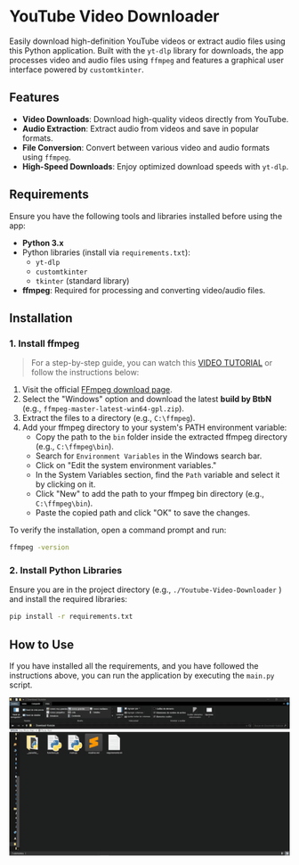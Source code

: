 # YouTube Video Downloader

Easily download high-definition YouTube videos or extract audio files using this Python application. Built with the `yt-dlp` library for downloads, the app processes video and audio files using `ffmpeg` and features a graphical user interface powered by `customtkinter`.

## Features

- **Video Downloads**: Download high-quality videos directly from YouTube.
- **Audio Extraction**: Extract audio from videos and save in popular formats.
- **File Conversion**: Convert between various video and audio formats using `ffmpeg`.
- **High-Speed Downloads**: Enjoy optimized download speeds with `yt-dlp`.

## Requirements

Ensure you have the following tools and libraries installed before using the app:

- **Python 3.x**
- Python libraries (install via `requirements.txt`):
  - `yt-dlp`
  - `customtkinter`
  - `tkinter` (standard library)
- **ffmpeg**: Required for processing and converting video/audio files.

## Installation

### 1. Install ffmpeg

> For a step-by-step guide, you can watch this [VIDEO TUTORIAL](https://youtu.be/JR36oH35Fgg?si=kCmyZ2JoZU-_WT4n) or follow the instructions below:

1. Visit the official [FFmpeg download page](https://ffmpeg.org/download.html).
2. Select the "Windows" option and download the latest **build by BtbN** (e.g., `ffmpeg-master-latest-win64-gpl.zip`).
3. Extract the files to a directory (e.g., `C:\ffmpeg`).
4. Add your ffmpeg directory to your system's PATH environment variable:
   - Copy the path to the `bin` folder inside the extracted ffmpeg directory (e.g., `C:\ffmpeg\bin`).
   - Search for `Environment Variables` in the Windows search bar.
   - Click on "Edit the system environment variables."
   - In the System Variables section, find the `Path` variable and select it by clicking on it.
   - Click "New" to add the path to your ffmpeg bin directory (e.g., `C:\ffmpeg\bin`).
   - Paste the copied path and click "OK" to save the changes.

To verify the installation, open a command prompt and run:

```sh
ffmpeg -version
```

### 2. Install Python Libraries

Ensure you are in the project directory (e.g., `./Youtube-Video-Downloader` ) and install the required libraries:

```sh
pip install -r requirements.txt
```

## How to Use
If you have installed all the requirements, and you have followed the instructions above, you can run the application by executing the `main.py` script.

![demostration](./other/demostration.gif)
